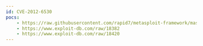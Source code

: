 ```yaml
---
id: CVE-2012-6530
pocs:
    - https://raw.githubusercontent.com/rapid7/metasploit-framework/master/modules/exploits/windows/http/sysax_create_folder.rb
    - https://www.exploit-db.com/raw/18382
    - https://www.exploit-db.com/raw/18420
---
```

